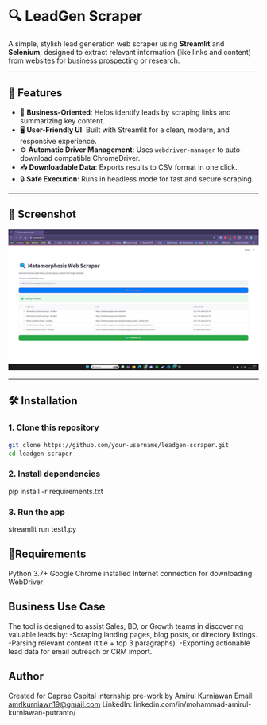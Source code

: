 # 🔍 LeadGen Scraper

A simple, stylish lead generation web scraper using **Streamlit** and **Selenium**, designed to extract relevant information (like links and content) from websites for business prospecting or research.

---

## 🚀 Features

- 🧠 **Business-Oriented**: Helps identify leads by scraping links and summarizing key content.
- 🖥️ **User-Friendly UI**: Built with Streamlit for a clean, modern, and responsive experience.
- ⚙️ **Automatic Driver Management**: Uses `webdriver-manager` to auto-download compatible ChromeDriver.
- 📥 **Downloadable Data**: Exports results to CSV format in one click.
- 🔒 **Safe Execution**: Runs in headless mode for fast and secure scraping.

---

## 📸 Screenshot

![Metamorphosis Scraper Screenshot](assets/screenshot.png) <!-- (Optional) Add your own screenshot here -->

---

## 🛠️ Installation

### 1. Clone this repository

```bash
git clone https://github.com/your-username/leadgen-scraper.git
cd leadgen-scraper
```

### 2. Install dependencies
pip install -r requirements.txt

### 3. Run the app
streamlit run test1.py


## 🧾Requirements
Python 3.7+
Google Chrome installed
Internet connection for downloading WebDriver


## Business Use Case
The tool is designed to assist Sales, BD, or Growth teams in discovering valuable leads by:
-Scraping landing pages, blog posts, or directory listings.
-Parsing relevant content (title + top 3 paragraphs).
-Exporting actionable lead data for email outreach or CRM import.


## Author
Created for Caprae Capital internship pre-work by Amirul Kurniawan
Email: amrlkurniawn19@gmail.com
LinkedIn: linkedin.com/in/mohammad-amirul-kurniawan-putranto/
